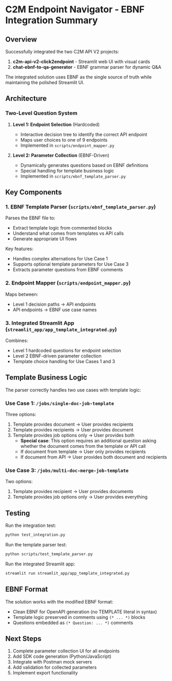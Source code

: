 # C2M Endpoint Navigator - EBNF Integration Summary

## Overview

Successfully integrated the two C2M API V2 projects:

1. **c2m-api-v2-click2endpoint** - Streamlit web UI with visual cards
2. **chat-ebnf-to-qa-generator** - EBNF grammar parser for dynamic Q&A

The integrated solution uses EBNF as the single source of truth while maintaining the polished Streamlit UI.

## Architecture

### Two-Level Question System

1. **Level 1: Endpoint Selection** (Hardcoded)
   - Interactive decision tree to identify the correct API endpoint
   - Maps user choices to one of 9 endpoints
   - Implemented in `scripts/endpoint_mapper.py`

2. **Level 2: Parameter Collection** (EBNF-Driven)
   - Dynamically generates questions based on EBNF definitions
   - Special handling for template business logic
   - Implemented in `scripts/ebnf_template_parser.py`

## Key Components

### 1. EBNF Template Parser (`scripts/ebnf_template_parser.py`)

Parses the EBNF file to:
- Extract template logic from commented blocks
- Understand what comes from templates vs API calls
- Generate appropriate UI flows

Key features:
- Handles complex alternations for Use Case 1
- Supports optional template parameters for Use Case 3
- Extracts parameter questions from EBNF comments

### 2. Endpoint Mapper (`scripts/endpoint_mapper.py`)

Maps between:
- Level 1 decision paths → API endpoints
- API endpoints → EBNF use case names

### 3. Integrated Streamlit App (`streamlit_app/app_template_integrated.py`)

Combines:
- Level 1 hardcoded questions for endpoint selection
- Level 2 EBNF-driven parameter collection
- Template choice handling for Use Cases 1 and 3

## Template Business Logic

The parser correctly handles two use cases with template logic:

### Use Case 1: `/jobs/single-doc-job-template`
Three options:
1. Template provides document → User provides recipients
2. Template provides recipients → User provides document  
3. Template provides job options only → User provides both
   - **Special case**: This option requires an additional question asking whether the document comes from the template or API call
   - If document from template → User only provides recipients
   - If document from API → User provides both document and recipients

### Use Case 3: `/jobs/multi-doc-merge-job-template`
Two options:
1. Template provides recipient → User provides documents
2. Template provides job options only → User provides everything

## Testing

Run the integration test:
```bash
python test_integration.py
```

Run the template parser test:
```bash
python scripts/test_template_parser.py
```

Run the integrated Streamlit app:
```bash
streamlit run streamlit_app/app_template_integrated.py
```

## EBNF Format

The solution works with the modified EBNF format:
- Clean EBNF for OpenAPI generation (no TEMPLATE literal in syntax)
- Template logic preserved in comments using `(* ... *)` blocks
- Questions embedded as `(* Question: ... *)` comments

## Next Steps

1. Complete parameter collection UI for all endpoints
2. Add SDK code generation (Python/JavaScript)
3. Integrate with Postman mock servers
4. Add validation for collected parameters
5. Implement export functionality